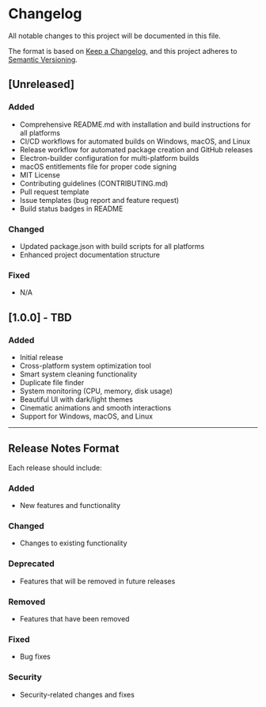 # Changelog

All notable changes to this project will be documented in this file.

The format is based on [Keep a Changelog](https://keepachangelog.com/en/1.0.0/),
and this project adheres to [Semantic Versioning](https://semver.org/spec/v2.0.0.html).

## [Unreleased]

### Added
- Comprehensive README.md with installation and build instructions for all platforms
- CI/CD workflows for automated builds on Windows, macOS, and Linux
- Release workflow for automated package creation and GitHub releases
- Electron-builder configuration for multi-platform builds
- macOS entitlements file for proper code signing
- MIT License
- Contributing guidelines (CONTRIBUTING.md)
- Pull request template
- Issue templates (bug report and feature request)
- Build status badges in README

### Changed
- Updated package.json with build scripts for all platforms
- Enhanced project documentation structure

### Fixed
- N/A

## [1.0.0] - TBD

### Added
- Initial release
- Cross-platform system optimization tool
- Smart system cleaning functionality
- Duplicate file finder
- System monitoring (CPU, memory, disk usage)
- Beautiful UI with dark/light themes
- Cinematic animations and smooth interactions
- Support for Windows, macOS, and Linux

---

## Release Notes Format

Each release should include:

### Added
- New features and functionality

### Changed
- Changes to existing functionality

### Deprecated
- Features that will be removed in future releases

### Removed
- Features that have been removed

### Fixed
- Bug fixes

### Security
- Security-related changes and fixes
